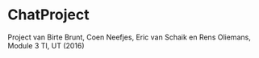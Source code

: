 # ChatProject

Project van Birte Brunt, Coen Neefjes, Eric van Schaik en Rens Oliemans, Module 3 TI, UT (2016)
